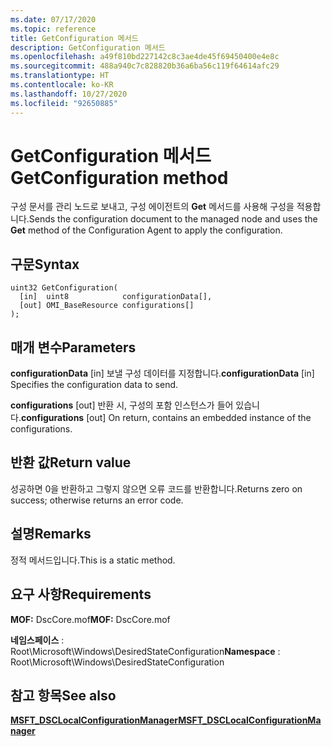 ```yaml
---
ms.date: 07/17/2020
ms.topic: reference
title: GetConfiguration 메서드
description: GetConfiguration 메서드
ms.openlocfilehash: a49f810bd227142c8c3ae4de45f69450400e4e8c
ms.sourcegitcommit: 488a940c7c828820b36a6ba56c119f64614afc29
ms.translationtype: HT
ms.contentlocale: ko-KR
ms.lasthandoff: 10/27/2020
ms.locfileid: "92650885"
---
```

# <a name="getconfiguration-method"></a><span data-ttu-id="0465b-103">GetConfiguration 메서드</span><span class="sxs-lookup"><span data-stu-id="0465b-103">GetConfiguration method</span></span>

<span data-ttu-id="0465b-104">구성 문서를 관리 노드로 보내고, 구성 에이전트의 **Get** 메서드를 사용해 구성을 적용합니다.</span><span class="sxs-lookup"><span data-stu-id="0465b-104">Sends the configuration document to the managed node and uses the **Get** method of the Configuration Agent to apply the configuration.</span></span>

## <a name="syntax"></a><span data-ttu-id="0465b-105">구문</span><span class="sxs-lookup"><span data-stu-id="0465b-105">Syntax</span></span>

```mof
uint32 GetConfiguration(
  [in]  uint8            configurationData[],
  [out] OMI_BaseResource configurations[]
);
```

## <a name="parameters"></a><span data-ttu-id="0465b-106">매개 변수</span><span class="sxs-lookup"><span data-stu-id="0465b-106">Parameters</span></span>

<span data-ttu-id="0465b-107">**configurationData** \[in\] 보낼 구성 데이터를 지정합니다.</span><span class="sxs-lookup"><span data-stu-id="0465b-107">**configurationData** \[in\] Specifies the configuration data to send.</span></span>

<span data-ttu-id="0465b-108">**configurations** \[out\] 반환 시, 구성의 포함 인스턴스가 들어 있습니다.</span><span class="sxs-lookup"><span data-stu-id="0465b-108">**configurations** \[out\] On return, contains an embedded instance of the configurations.</span></span>

## <a name="return-value"></a><span data-ttu-id="0465b-109">반환 값</span><span class="sxs-lookup"><span data-stu-id="0465b-109">Return value</span></span>

<span data-ttu-id="0465b-110">성공하면 0을 반환하고 그렇지 않으면 오류 코드를 반환합니다.</span><span class="sxs-lookup"><span data-stu-id="0465b-110">Returns zero on success; otherwise returns an error code.</span></span>

## <a name="remarks"></a><span data-ttu-id="0465b-111">설명</span><span class="sxs-lookup"><span data-stu-id="0465b-111">Remarks</span></span>

<span data-ttu-id="0465b-112">정적 메서드입니다.</span><span class="sxs-lookup"><span data-stu-id="0465b-112">This is a static method.</span></span>

## <a name="requirements"></a><span data-ttu-id="0465b-113">요구 사항</span><span class="sxs-lookup"><span data-stu-id="0465b-113">Requirements</span></span>

<span data-ttu-id="0465b-114">**MOF:** DscCore.mof</span><span class="sxs-lookup"><span data-stu-id="0465b-114">**MOF:** DscCore.mof</span></span>

<span data-ttu-id="0465b-115">**네임스페이스** : Root\Microsoft\Windows\DesiredStateConfiguration</span><span class="sxs-lookup"><span data-stu-id="0465b-115">**Namespace** : Root\Microsoft\Windows\DesiredStateConfiguration</span></span>

## <a name="see-also"></a><span data-ttu-id="0465b-116">참고 항목</span><span class="sxs-lookup"><span data-stu-id="0465b-116">See also</span></span>

[<span data-ttu-id="0465b-117">**MSFT_DSCLocalConfigurationManager**</span><span class="sxs-lookup"><span data-stu-id="0465b-117">**MSFT_DSCLocalConfigurationManager**</span></span>](msft-dsclocalconfigurationmanager.md)
